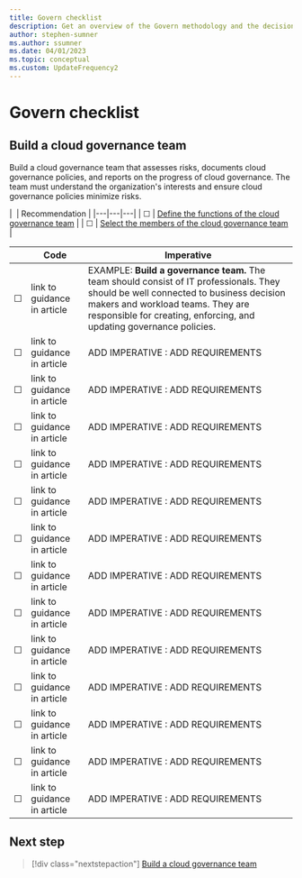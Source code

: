 ```yaml
---
title: Govern checklist
description: Get an overview of the Govern methodology and the decisions that you need to make to establish cloud governance.
author: stephen-sumner
ms.author: ssumner
ms.date: 04/01/2023
ms.topic: conceptual
ms.custom: UpdateFrequency2
---
```


# Govern checklist

## Build a cloud governance team

Build a cloud governance team that assesses risks, documents cloud governance policies, and reports on the progress of cloud governance. The team must understand the organization's interests and ensure cloud governance policies minimize risks.

|&nbsp; | Recommendation |
|---|---|---|
| &#9744; | [Define the functions of the cloud governance team](build-cloud-governance-team.md#define-the-function-of-the-cloud-governance-team) |
| &#9744; | [Select the members of the cloud governance team](build-cloud-governance-team.md#select-the-members-of-the-cloud-governance-team) |


|&nbsp; | Code | Imperative |
|---|---|---|
| &#9744; | link to guidance in article | EXAMPLE: **Build a governance team.** The team should consist of IT professionals. They should be well connected to business decision makers and workload teams. They are responsible for creating, enforcing, and updating governance policies. |
| &#9744; | link to guidance in article | ADD IMPERATIVE : ADD REQUIREMENTS |
| &#9744; | link to guidance in article | ADD IMPERATIVE : ADD REQUIREMENTS |
| &#9744; | link to guidance in article | ADD IMPERATIVE : ADD REQUIREMENTS |
| &#9744; | link to guidance in article | ADD IMPERATIVE : ADD REQUIREMENTS |
| &#9744; | link to guidance in article | ADD IMPERATIVE : ADD REQUIREMENTS |
| &#9744; | link to guidance in article | ADD IMPERATIVE : ADD REQUIREMENTS |
| &#9744; | link to guidance in article | ADD IMPERATIVE : ADD REQUIREMENTS |
| &#9744; | link to guidance in article | ADD IMPERATIVE : ADD REQUIREMENTS |
| &#9744; | link to guidance in article | ADD IMPERATIVE : ADD REQUIREMENTS |
| &#9744; | link to guidance in article | ADD IMPERATIVE : ADD REQUIREMENTS |
| &#9744; | link to guidance in article | ADD IMPERATIVE : ADD REQUIREMENTS |
| &#9744; | link to guidance in article | ADD IMPERATIVE : ADD REQUIREMENTS |
| &#9744; | link to guidance in article | ADD IMPERATIVE : ADD REQUIREMENTS |

## Next step

> [!div class="nextstepaction"]
> [Build a cloud governance team](build-cloud-governance-team.md)
